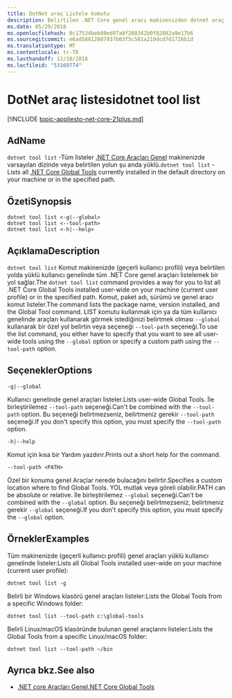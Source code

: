 ```yaml
---
title: DotNet araç Listele komutu
description: Belirtilen .NET Core genel aracı makinenizden dotnet araç Listele komutu listelenmektedir.
ms.date: 05/29/2018
ms.openlocfilehash: 0c17534beb80ed87a8f260342b0f82882a9e17b6
ms.sourcegitcommit: e6ad58812807937b03f5c581a219dcd7d1726b1d
ms.translationtype: MT
ms.contentlocale: tr-TR
ms.lasthandoff: 12/10/2018
ms.locfileid: "53169774"
---
```

# <a name="dotnet-tool-list"></a><span data-ttu-id="cf227-103">DotNet araç listesi</span><span class="sxs-lookup"><span data-stu-id="cf227-103">dotnet tool list</span></span>

[!INCLUDE [topic-appliesto-net-core-21plus.md](../../../includes/topic-appliesto-net-core-21plus.md)]

## <a name="name"></a><span data-ttu-id="cf227-104">Ad</span><span class="sxs-lookup"><span data-stu-id="cf227-104">Name</span></span>

<span data-ttu-id="cf227-105">`dotnet tool list` -Tüm listeler [.NET Core Araçları Genel](global-tools.md) makinenizde varsayılan dizinde veya belirtilen yolun şu anda yüklü.</span><span class="sxs-lookup"><span data-stu-id="cf227-105">`dotnet tool list` - Lists all [.NET Core Global Tools](global-tools.md) currently installed in the default directory on your machine or in the specified path.</span></span>

## <a name="synopsis"></a><span data-ttu-id="cf227-106">Özeti</span><span class="sxs-lookup"><span data-stu-id="cf227-106">Synopsis</span></span>

```console
dotnet tool list <-g|--global>
dotnet tool list <--tool-path>
dotnet tool list <-h|--help>
```

## <a name="description"></a><span data-ttu-id="cf227-107">Açıklama</span><span class="sxs-lookup"><span data-stu-id="cf227-107">Description</span></span>

<span data-ttu-id="cf227-108">`dotnet tool list` Komut makinenizde (geçerli kullanıcı profili) veya belirtilen yolda yüklü kullanıcı genelinde tüm .NET Core genel araçları listelemek bir yol sağlar.</span><span class="sxs-lookup"><span data-stu-id="cf227-108">The `dotnet tool list` command provides a way for you to list all .NET Core Global Tools installed user-wide on your machine (current user profile) or in the specified path.</span></span> <span data-ttu-id="cf227-109">Komut, paket adı, sürümü ve genel aracı komut listeler.</span><span class="sxs-lookup"><span data-stu-id="cf227-109">The command lists the package name, version installed, and the Global Tool command.</span></span> <span data-ttu-id="cf227-110">LIST komutu kullanmak için ya da tüm kullanıcı genelinde araçları kullanarak görmek istediğinizi belirtmek olması `--global` kullanarak bir özel yol belirtin veya seçeneği `--tool-path` seçeneği.</span><span class="sxs-lookup"><span data-stu-id="cf227-110">To use the list command, you either have to specify that you want to see all user-wide tools using the `--global` option or specify a custom path using the `--tool-path` option.</span></span>

## <a name="options"></a><span data-ttu-id="cf227-111">Seçenekler</span><span class="sxs-lookup"><span data-stu-id="cf227-111">Options</span></span>

`-g|--global`

<span data-ttu-id="cf227-112">Kullanıcı genelinde genel araçları listeler.</span><span class="sxs-lookup"><span data-stu-id="cf227-112">Lists user-wide Global Tools.</span></span> <span data-ttu-id="cf227-113">İle birleştirilemez `--tool-path` seçeneği.</span><span class="sxs-lookup"><span data-stu-id="cf227-113">Can't be combined with the `--tool-path` option.</span></span> <span data-ttu-id="cf227-114">Bu seçeneği belirtmezseniz, belirtmeniz gerekir `--tool-path` seçeneği.</span><span class="sxs-lookup"><span data-stu-id="cf227-114">If you don't specify this option, you must specify the `--tool-path` option.</span></span>

`-h|--help`

<span data-ttu-id="cf227-115">Komut için kısa bir Yardım yazdırır.</span><span class="sxs-lookup"><span data-stu-id="cf227-115">Prints out a short help for the command.</span></span>

`--tool-path <PATH>`

<span data-ttu-id="cf227-116">Özel bir konuma genel Araçlar nerede bulacağını belirtir.</span><span class="sxs-lookup"><span data-stu-id="cf227-116">Specifies a custom location where to find Global Tools.</span></span> <span data-ttu-id="cf227-117">YOL mutlak veya göreli olabilir.</span><span class="sxs-lookup"><span data-stu-id="cf227-117">PATH can be absolute or relative.</span></span> <span data-ttu-id="cf227-118">İle birleştirilemez `--global` seçeneği.</span><span class="sxs-lookup"><span data-stu-id="cf227-118">Can't be combined with the `--global` option.</span></span> <span data-ttu-id="cf227-119">Bu seçeneği belirtmezseniz, belirtmeniz gerekir `--global` seçeneği.</span><span class="sxs-lookup"><span data-stu-id="cf227-119">If you don't specify this option, you must specify the `--global` option.</span></span>

## <a name="examples"></a><span data-ttu-id="cf227-120">Örnekler</span><span class="sxs-lookup"><span data-stu-id="cf227-120">Examples</span></span>

<span data-ttu-id="cf227-121">Tüm makinenizde (geçerli kullanıcı profili) genel araçları yüklü kullanıcı genelinde listeler:</span><span class="sxs-lookup"><span data-stu-id="cf227-121">Lists all Global Tools installed user-wide on your machine (current user profile):</span></span>

`dotnet tool list -g`

<span data-ttu-id="cf227-122">Belirli bir Windows klasörü genel araçları listeler:</span><span class="sxs-lookup"><span data-stu-id="cf227-122">Lists the Global Tools from a specific Windows folder:</span></span>

`dotnet tool list --tool-path c:\global-tools`

<span data-ttu-id="cf227-123">Belirli Linux/macOS klasöründe bulunan genel araçlarını listeler:</span><span class="sxs-lookup"><span data-stu-id="cf227-123">Lists the Global Tools from a specific Linux/macOS folder:</span></span>

`dotnet tool list --tool-path ~/bin`

## <a name="see-also"></a><span data-ttu-id="cf227-124">Ayrıca bkz.</span><span class="sxs-lookup"><span data-stu-id="cf227-124">See also</span></span>

* [<span data-ttu-id="cf227-125">.NET core Araçları Genel</span><span class="sxs-lookup"><span data-stu-id="cf227-125">.NET Core Global Tools</span></span>](global-tools.md)